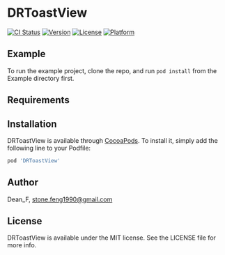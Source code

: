 # DRToastView

[![CI Status](https://img.shields.io/travis/Dean_F/DRToastView.svg?style=flat)](https://travis-ci.org/Dean_F/DRToastView)
[![Version](https://img.shields.io/cocoapods/v/DRToastView.svg?style=flat)](https://cocoapods.org/pods/DRToastView)
[![License](https://img.shields.io/cocoapods/l/DRToastView.svg?style=flat)](https://cocoapods.org/pods/DRToastView)
[![Platform](https://img.shields.io/cocoapods/p/DRToastView.svg?style=flat)](https://cocoapods.org/pods/DRToastView)

## Example

To run the example project, clone the repo, and run `pod install` from the Example directory first.

## Requirements

## Installation

DRToastView is available through [CocoaPods](https://cocoapods.org). To install
it, simply add the following line to your Podfile:

```ruby
pod 'DRToastView'
```

## Author

Dean_F, stone.feng1990@gmail.com

## License

DRToastView is available under the MIT license. See the LICENSE file for more info.

